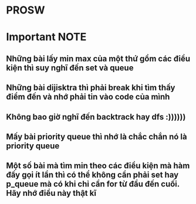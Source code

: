 # PROSW

# Important NOTE
## Những bài lấy min max của một thứ gồm các điều kiện thì suy nghĩ đến **set** và **queue**
## Những bài dijisktra thì phải break khi tìm thấy điểm đến và nhớ phải tin vào code của mình
## Không bao giờ nghĩ đến backtrack hay dfs :))))))
## Mấy bài priority queue thì nhớ là chắc chắn nó là priority queue
## Một số bài mà tìm min theo các điều kiện mà hàm đấy gọi ít lần thì có thể không cần phải set hay p_queue mà có khi chỉ cần for từ đầu đến cuối. Hãy nhớ điều này thật kĩ